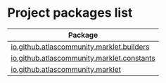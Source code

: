Project packages list
=====================
| Package                                                                                           |
| ------------------------------------------------------------------------------------------------- |
| [io.github.atlascommunity.marklet.builders](io/github/atlascommunity/marklet/builders/Index.md)   |
| [io.github.atlascommunity.marklet.constants](io/github/atlascommunity/marklet/constants/Index.md) |
| [io.github.atlascommunity.marklet](io/github/atlascommunity/marklet/Index.md)                     |